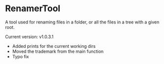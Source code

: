 # RenamerTool
A tool used for renaming files in a folder, or all the files in a tree with a given root.

Current version: v1.0.3.1

- Added prints for the current working dirs
- Moved the trademark from the main function
- Typo fix
